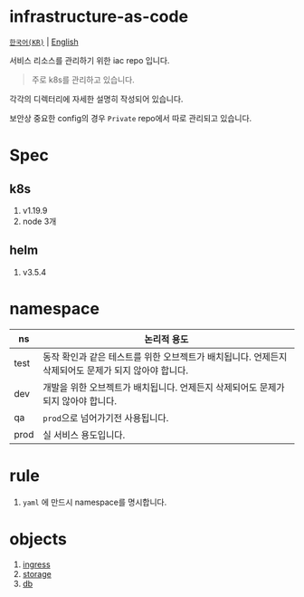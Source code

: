 # infrastructure-as-code

[`한국어(KR)`](./README.md) | [English](./README.en-US.md)

서비스 리소스를 관리하기 위한 iac repo 입니다.

> 주로 k8s를 관리하고 있습니다.

각각의 디렉터리에 자세한 설명히 작성되어 있습니다.

보안상 중요한 config의 경우 `Private` repo에서 따로 관리되고 있습니다.

# Spec

## k8s

1. v1.19.9
1. node 3개

## helm

1. v3.5.4

# namespace

| ns   | 논리적 용도                                                                                          |
| ---- | ---------------------------------------------------------------------------------------------------- |
| test | 동작 확인과 같은 테스트를 위한 오브젝트가 배치됩니다. 언제든지 삭제되어도 문제가 되지 않아야 합니다. |
| dev  | 개발을 위한 오브젝트가 배치됩니다. 언제든지 삭제되어도 문제가 되지 않아야 합니다.                    |
| qa   | `prod`으로 넘어가기전 사용됩니다.                                                                    |
| prod | 실 서비스 용도입니다.                                                                                |

# rule

1. `yaml` 에 만드시 namespace를 명시합니다.

# objects

1. [ingress](./https-ingress-controller)
1. [storage](./storage)
1. [db](./db)
